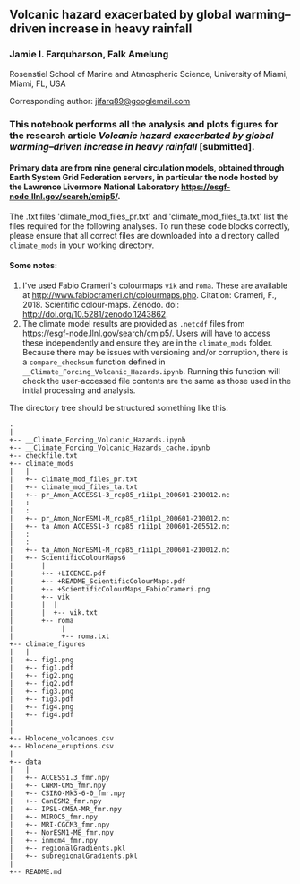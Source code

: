 ## Volcanic hazard exacerbated by global warming–driven increase in heavy rainfall
### Jamie I. Farquharson, Falk Amelung
Rosenstiel School of Marine and Atmospheric Science, University of Miami, Miami, FL, USA

Corresponding author: jifarq89@googlemail.com

### This notebook performs all the analysis and plots figures for the research article _Volcanic hazard exacerbated by global warming–driven increase in heavy rainfall_ [submitted]. 

#### Primary data are from nine general circulation models, obtained through Earth System Grid Federation servers, in particular the node hosted by the Lawrence Livermore National Laboratory https://esgf-node.llnl.gov/search/cmip5/.

The .txt files 'climate_mod_files_pr.txt' and 'climate_mod_files_ta.txt' list the files required for the following analyses. To run these code blocks correctly, please ensure that all correct files are downloaded into a directory called ```climate_mods``` in your working directory.

#### Some notes:
1. I've used Fabio Crameri's colourmaps ```vik``` and ```roma```. These are available at http://www.fabiocrameri.ch/colourmaps.php. Citation: Crameri, F., 2018. Scientific colour-maps. Zenodo. doi: http://doi.org/10.5281/zenodo.1243862.
2. The climate model results are provided as ```.netcdf``` files from https://esgf-node.llnl.gov/search/cmip5/. Users will have to access these independently and ensure they are in the ```climate_mods``` folder. Because there may be issues with versioning and/or corruption, there is a ```compare_checksum``` function defined in ```__Climate_Forcing_Volcanic_Hazards.ipynb```. Running this function will check the user-accessed file contents are the same as those used in the initial processing and analysis.

The directory tree should be structured something like this:

```
.
|
+-- __Climate_Forcing_Volcanic_Hazards.ipynb
+-- __Climate_Forcing_Volcanic_Hazards_cache.ipynb
+-- checkfile.txt
+-- climate_mods
|   |
|   +-- climate_mod_files_pr.txt
|   +-- climate_mod_files_ta.txt
|   +-- pr_Amon_ACCESS1-3_rcp85_r1i1p1_200601-210012.nc
|   :
|   :
|   +-- pr_Amon_NorESM1-M_rcp85_r1i1p1_200601-210012.nc
|   +-- ta_Amon_ACCESS1-3_rcp85_r1i1p1_200601-205512.nc
|   :
|   :
|   +-- ta_Amon_NorESM1-M_rcp85_r1i1p1_200601-210012.nc
|   +-- ScientificColourMaps6
|       |
|       +-- +LICENCE.pdf
|       +-- +README_ScientificColourMaps.pdf
|       +-- +ScientificColourMaps_FabioCrameri.png
|       +-- vik
|       |  |
|       |  +-- vik.txt
|       +-- roma
|            |
|            +-- roma.txt
+-- climate_figures
|   |
|   +-- fig1.png
|   +-- fig1.pdf
|   +-- fig2.png
|   +-- fig2.pdf
|   +-- fig3.png
|   +-- fig3.pdf
|   +-- fig4.png
|   +-- fig4.pdf
|
|
+-- Holocene_volcanoes.csv
+-- Holocene_eruptions.csv
|
+-- data
|   |
|   +-- ACCESS1.3_fmr.npy 
|   +-- CNRM-CM5_fmr.npy 
|   +-- CSIRO-Mk3-6-0_fmr.npy
|   +-- CanESM2_fmr.npy   
|   +-- IPSL-CM5A-MR_fmr.npy
|   +-- MIROC5_fmr.npy
|   +-- MRI-CGCM3_fmr.npy
|   +-- NorESM1-ME_fmr.npy
|   +-- inmcm4_fmr.npy
|   +-- regionalGradients.pkl
|   +-- subregionalGradients.pkl
|
+-- README.md
```
